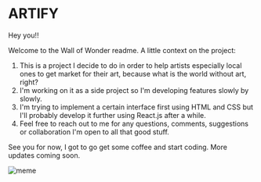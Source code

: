 # ARTIFY

Hey you!!

Welcome to the Wall of Wonder readme. A little context on the project:

1. This is a project I decide to do in order to help artists especially local ones to get market for their art, because what is the world without art, right?
2. I'm working on it as a side project so I'm developing features slowly by slowly.
3. I'm trying to implement a certain interface first using HTML and CSS but I'll probably develop it further using React.js after a while.
4. Feel free to reach out to me for any questions, comments, suggestions or collaboration I'm open to all that good stuff.

See you for now, I got to go get some coffee and start coding.
More updates coming soon.

![meme](https://imgs.search.brave.com/bSGiR6AtWybR0TX7MTMQQl7SIyy8tFpUjrfgnfkOQ5A/rs:fit:884:225:1/g:ce/aHR0cHM6Ly90c2Uy/Lm1tLmJpbmcubmV0/L3RoP2lkPU9JUC5m/bHNRd0Q4M0dfVVlI/VWFWNWxoWGN3SGFE/LSZwaWQ9QXBp)
